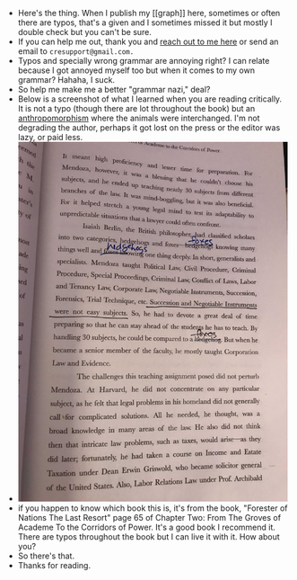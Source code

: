 - Here's the thing. When I publish my [[graph]] here, sometimes or often there are typos, that's a given and I sometimes missed it but mostly I double check but you can't be sure.
- If you can help me out, thank you and [reach out to me here](((de1311b9-7141-4a55-950c-2ffe17d350c0))) or send an email to `cresupport@gmail.com.`
- Typos and specially wrong grammar are annoying right? I can relate because I got annoyed myself too but when it comes to my own grammar? Hahaha, I suck.
- So help me make me a better "grammar nazi," deal?
- Below is a screenshot of what I learned when you are reading critically. It is not a typo (though there are lot throughout the book) but an [anthropomorphism](https://www.collinsdictionary.com/us/dictionary/english/anthropomorphism) where the animals were interchanged. I'm not degrading the author, perhaps it got lost on the press or the editor was lazy, or paid less.
- ![IMG_4871.jpg](../assets/IMG_4871_1666777702220_0.jpg)
- if you happen to know which book this is, it's from the book, "Forester of Nations The Last Resort" page 65 of Chapter Two: From The Groves of Academe To the Corridors of Power. It's a good book I recommend it. There are typos throughout the book but I can live it with it. How about you?
- So there's that.
- Thanks for reading.
